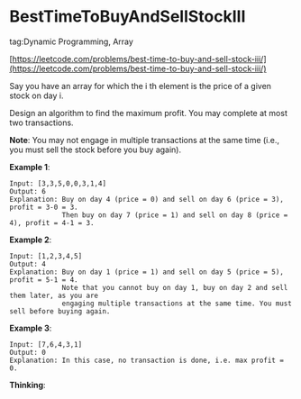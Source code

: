 # BestTimeToBuyAndSellStockIII #

tag:Dynamic Programming, Array

[https://leetcode.com/problems/best-time-to-buy-and-sell-stock-iii/](https://leetcode.com/problems/best-time-to-buy-and-sell-stock-iii/)

Say you have an array for which the i th element is the price of a given stock on day i.

Design an algorithm to find the maximum profit. You may complete at most two transactions.

**Note**: You may not engage in multiple transactions at the same time (i.e., you must sell the stock before you buy again).

**Example 1**:

	Input: [3,3,5,0,0,3,1,4]
	Output: 6
	Explanation: Buy on day 4 (price = 0) and sell on day 6 (price = 3), profit = 3-0 = 3.
	             Then buy on day 7 (price = 1) and sell on day 8 (price = 4), profit = 4-1 = 3.
**Example 2**:

	Input: [1,2,3,4,5]
	Output: 4
	Explanation: Buy on day 1 (price = 1) and sell on day 5 (price = 5), profit = 5-1 = 4.
	             Note that you cannot buy on day 1, buy on day 2 and sell them later, as you are
	             engaging multiple transactions at the same time. You must sell before buying again.
**Example 3**:

	Input: [7,6,4,3,1]
	Output: 0
	Explanation: In this case, no transaction is done, i.e. max profit = 0.

**Thinking**:


